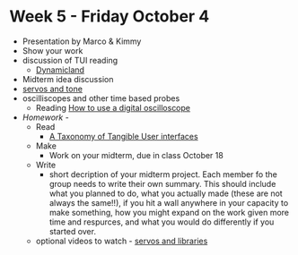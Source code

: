 # Week 5 - Friday October 4
* Presentation by Marco & Kimmy
* Show your work
* discussion of TUI reading
  * [Dynamicland](https://dynamicland.org/)
* Midterm idea discussion
* [servos and tone](servos_and_tone.md)
* oscilliscopes and other time based probes
  * Reading [How to use a digital oscilloscope](https://learn.sparkfun.com/tutorials/how-to-use-an-oscilloscope/all)
* _Homework_ -
  * Read 
    * [A Taxonomy of Tangible User interfaces](http://courses.ischool.berkeley.edu/i262/f13/readings_pdf/taxonomy.pdf)
  * Make 
     * Work on your midterm, due in class October 18
  * Write 
     * short decription of your midterm project. Each member fo the group needs to write their own summary. This should include what you planned to do, what you actually made (these are not always the same!!), if you hit a wall anywhere in your capacity to make something, how you might expand on the work given more time and respurces, and what you would do differently if you started over.
  * optional videos to watch - [servos and libraries](https://www.youtube.com/watch?v=nETu_RFHLUc&list=PLnkvii1uWBvGVXOz4owDTtIItr07wVluC)